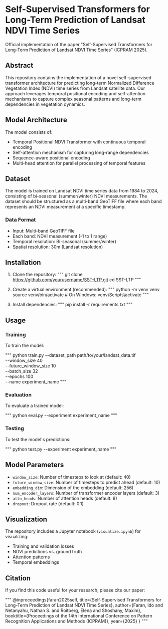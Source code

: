# Self-Supervised Transformers for Long-Term Prediction of Landsat NDVI Time Series

Official implementation of the paper "Self-Supervised Transformers for Long-Term Prediction of Landsat NDVI Time Series" (ICPRAM 2025).

## Abstract

This repository contains the implementation of a novel self-supervised transformer architecture for predicting long-term Normalized Difference Vegetation Index (NDVI) time series from Landsat satellite data. Our approach leverages temporal positional encoding and self-attention mechanisms to capture complex seasonal patterns and long-term dependencies in vegetation dynamics.

## Model Architecture

The model consists of:
- Temporal Positional NDVI Transformer with continuous temporal encoding
- Self-attention mechanism for capturing long-range dependencies
- Sequence-aware positional encoding
- Multi-head attention for parallel processing of temporal features

## Dataset

The model is trained on Landsat NDVI time series data from 1984 to 2024, consisting of bi-seasonal (summer/winter) NDVI measurements. The dataset should be structured as a multi-band GeoTIFF file where each band represents an NDVI measurement at a specific timestamp.

### Data Format
- Input: Multi-band GeoTIFF file
- Each band: NDVI measurement (-1 to 1 range)
- Temporal resolution: Bi-seasonal (summer/winter)
- Spatial resolution: 30m (Landsat resolution)

## Installation

1. Clone the repository:
"""
git clone https://github.com/yourusername/SST-LTP.git
cd SST-LTP
"""

2. Create a virtual environment (recommended):
"""
python -m venv venv
source venv/bin/activate  # On Windows: venv\Scripts\activate
"""

3. Install dependencies:
"""
pip install -r requirements.txt
"""

## Usage

### Training

To train the model:

"""
python train.py --dataset_path path/to/your/landsat_data.tif \
                --window_size 40 \
                --future_window_size 10 \
                --batch_size 32 \
                --epochs 100 \
                --name experiment_name
"""

### Evaluation

To evaluate a trained model:

"""
python eval.py --experiment experiment_name
"""

### Testing

To test the model's predictions:

"""
python test.py --experiment experiment_name
"""

## Model Parameters

- `window_size`: Number of timesteps to look at (default: 40)
- `future_window_size`: Number of timesteps to predict ahead (default: 10)
- `embedding_dim`: Dimension of the embedding (default: 256)
- `num_encoder_layers`: Number of transformer encoder layers (default: 3)
- `attn_heads`: Number of attention heads (default: 8)
- `dropout`: Dropout rate (default: 0.1)

## Visualization

The repository includes a Jupyter notebook (`visualize.ipynb`) for visualizing:
- Training and validation losses
- NDVI predictions vs. ground truth
- Attention patterns
- Temporal embeddings

## Citation

If you find this code useful for your research, please cite our paper:

"""
@inproceedings{faran2025self,
  title={Self-Supervised Transformers for Long-Term Prediction of Landsat NDVI Time Series},
  author={Faran, Ido and Netanyahu, Nathan S. and Roitberg, Elena and Shoshany, Maxim},
  booktitle={Proceedings of the 14th International Conference on Pattern Recognition Applications and Methods (ICPRAM)},
  year={2025}
}
"""